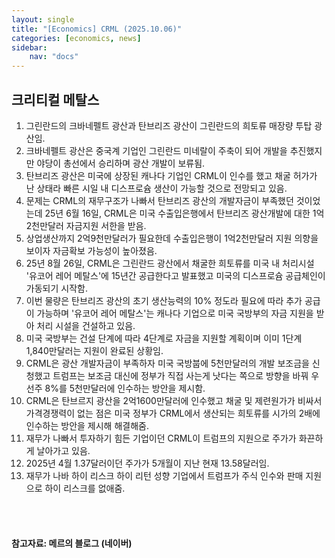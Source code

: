 ```yaml
---
layout: single
title: "[Economics] CRML (2025.10.06)"
categories: [economics, news]
sidebar:
    nav: "docs"
---
```


## 크리티컬 메탈스
1. 그린란드의 크바네펠트 광산과 탄브리즈 광산이 그린란드의 희토류 매장량 투탑 광산임.
1. 크바네펠트 광산은 중국계 기업인 그린란드 미네랄이 주축이 되어 개발을 추진했지만 야당이 총선에서 승리하며 광산 개발이 보류됨.
1. 탄브리즈 광산은 미국에 상장된 캐나다 기업인 CRML이 인수를 했고 채굴 허가가 난 상태라 빠른 시일 내 디스프로슘 생산이 가능할 것으로 전망되고 있음.
1. 문제는 CRML의 재무구조가 나빠서 탄브리즈 광산의 개발자금이 부족했던 것이었는데 25년 6월 16일, CRML은 미국 수출입은행에서 탄브리즈 광산개발에 대한 1억2천만달러 자금지원 서한을 받음.
1. 상업생산까지 2억9천만달러가 필요한데 수출입은행이 1억2천만달러 지원 의향을 보이자 자금확보 가능성이 높아졌음.
1. 25년 8월 26일, CRML은 그린란드 광산에서 채굴한 희토류를 미국 내 처리시설 '유코어 레어 메탈스'에 15년간 공급한다고 발표했고 미국의 디스프로슘 공급체인이 가동되기 시작함.
1. 이번 물량은 탄브리즈 광산의 초기 생산능력의 10% 정도라 필요에 따라 추가 공급이 가능하며 '유코어 레어 메탈스'는 캐나다 기업으로 미국 국방부의 자금 지원을 받아 처리 시설을 건설하고 있음.
1. 미국 국방부는 건설 단계에 따라 4단계로 자금을 지원할 계획이며 이미 1단계 1,840만달러는 지원이 완료된 상황임.
1. CRML은 광산 개발자금이 부족하자 미국 국방붑에 5천만달러의 개발 보조금을 신청했고 트럼프는 보조금 대신에 정부가 직접 사는게 낫다는 쪽으로 방향을 바꿔 우선주 8%를 5천만달러에 인수하는 방안을 제시함.
1. CRML은 탄브르지 광산을 2억1600만달러에 인수했고 채굴 및 제련원가가 비싸서 가격경쟁력이 없는 점은 미국 정부가 CRML에서 생산되는 희토류를 시가의 2배에 인수하는 방안을 제시해 해결해줌.
1. 재무가 나빠서 투자하기 힘든 기업이던 CRML이 트럼프의 지원으로 주가가 화끈하게 날아가고 있음.
1. 2025년 4월 1.37달러이던 주가가 5개월이 지난 현재 13.58달러임.
1. 재무가 나바 하이 리스크 하이 리턴 성향 기업에서 트럼프가 주식 인수와 판매 지원으로 하이 리스크를 없애줌.



<br/>
<br/>

#### 참고자료: 메르의 블로그 (네이버)
